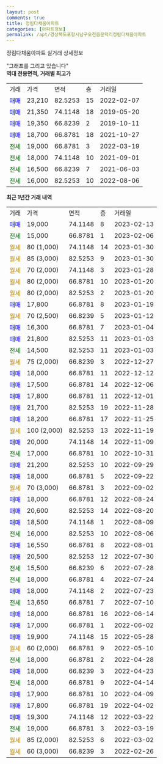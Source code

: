 ```yaml
---
layout: post
comments: true
title: 정림다채움아파트
categories: [아파트정보]
permalink: /apt/경상북도포항시남구오천읍문덕리정림다채움아파트
---
```


정림다채움아파트 실거래 상세정보

<script type="text/javascript">
  google.charts.load('current', {'packages':['line', 'corechart']});
  google.charts.setOnLoadCallback(drawChart);

  function drawChart() {
    var data = new google.visualization.DataTable();
    data.addColumn('date', '거래일');
    data.addColumn('number', "매매");
    data.addColumn('number', "전세");
    data.addColumn('number', "전매");

    data.addRows([[new Date(Date.parse("2023-02-13")), 19000, null, null], [new Date(Date.parse("2023-02-06")), null, 15000, null], [new Date(Date.parse("2023-01-30")), null, null, null], [new Date(Date.parse("2023-01-30")), null, null, null], [new Date(Date.parse("2023-01-28")), null, null, null], [new Date(Date.parse("2023-01-20")), null, null, null], [new Date(Date.parse("2023-01-20")), null, null, null], [new Date(Date.parse("2023-01-19")), 17800, null, null], [new Date(Date.parse("2023-01-12")), null, null, null], [new Date(Date.parse("2023-01-04")), 16300, null, null], [new Date(Date.parse("2023-01-03")), 21800, null, null], [new Date(Date.parse("2023-01-03")), null, 14500, null], [new Date(Date.parse("2022-12-27")), null, null, null], [new Date(Date.parse("2022-12-12")), 18000, null, null], [new Date(Date.parse("2022-12-06")), 17500, null, null], [new Date(Date.parse("2022-12-01")), 17800, null, null], [new Date(Date.parse("2022-11-28")), 21700, null, null], [new Date(Date.parse("2022-11-25")), 18200, null, null], [new Date(Date.parse("2022-11-19")), null, null, null], [new Date(Date.parse("2022-11-09")), 20000, null, null], [new Date(Date.parse("2022-10-31")), null, 17000, null], [new Date(Date.parse("2022-09-29")), 21200, null, null], [new Date(Date.parse("2022-09-22")), 18000, null, null], [new Date(Date.parse("2022-09-02")), null, null, null], [new Date(Date.parse("2022-08-24")), 18000, null, null], [new Date(Date.parse("2022-08-20")), 20600, null, null], [new Date(Date.parse("2022-08-09")), 18500, null, null], [new Date(Date.parse("2022-08-06")), null, 16000, null], [new Date(Date.parse("2022-08-01")), 16550, null, null], [new Date(Date.parse("2022-07-30")), 20500, null, null], [new Date(Date.parse("2022-07-28")), null, 15500, null], [new Date(Date.parse("2022-07-24")), null, 18000, null], [new Date(Date.parse("2022-07-23")), 18000, null, null], [new Date(Date.parse("2022-07-10")), null, 13650, null], [new Date(Date.parse("2022-06-14")), 18000, null, null], [new Date(Date.parse("2022-06-02")), 17000, null, null], [new Date(Date.parse("2022-05-28")), 19900, null, null], [new Date(Date.parse("2022-05-10")), null, null, null], [new Date(Date.parse("2022-04-28")), null, 18000, null], [new Date(Date.parse("2022-04-23")), 18000, null, null], [new Date(Date.parse("2022-04-14")), null, 18000, null], [new Date(Date.parse("2022-04-09")), 17900, null, null], [new Date(Date.parse("2022-04-02")), 17800, null, null], [new Date(Date.parse("2022-03-22")), 19300, null, null], [new Date(Date.parse("2022-03-19")), null, 19000, null], [new Date(Date.parse("2022-03-02")), null, null, null], [new Date(Date.parse("2022-02-26")), null, null, null]]);

    var options = {
      hAxis: {
        format: 'yyyy/MM/dd'
      },    
      lineWidth: 0,
      pointsVisible: true,    
      title: '최근 1년간 유형별 실거래가 분포',
      legend: { position: 'bottom' }
    };

    var formatter = new google.visualization.NumberFormat({pattern:'###,###'} );
    formatter.format(data, 1);
    formatter.format(data, 2);
    
    setTimeout(function() {
        var chart = new google.visualization.LineChart(document.getElementById('columnchart_material'));
        chart.draw(data, (options));
        document.getElementById('loading').style.display = 'none';
    }, 200);
  }
</script>


<div id="loading" style="z-index:20; display: block; margin-left: 0px">"그래프를 그리고 있습니다"</div>
<div id="columnchart_material" style="width: 95%; margin-left: 0px; display: block"></div>
<!-- contents start -->
<b>역대 전용면적, 거래별 최고가</b>
<table class="sortable">
    <tr>
      <td>거래</td>
      <td>가격</td>
      <td>면적</td>
      <td>층</td>
      <td>거래일</td>
    </tr>
        <tr>
          <td><a style="color: blue">매매</a></td>
          <td>23,210</td>
          <td>82.5253</td>
          <td>15</td>
          <td>2022-02-07</td>
        </tr>            <tr>
          <td><a style="color: blue">매매</a></td>
          <td>21,350</td>
          <td>74.1148</td>
          <td>18</td>
          <td>2019-05-20</td>
        </tr>            <tr>
          <td><a style="color: blue">매매</a></td>
          <td>19,350</td>
          <td>66.8239</td>
          <td>2</td>
          <td>2019-10-11</td>
        </tr>            <tr>
          <td><a style="color: blue">매매</a></td>
          <td>18,700</td>
          <td>66.8781</td>
          <td>18</td>
          <td>2021-10-27</td>
        </tr>        
        <tr>
              <td><a style="color: darkgreen">전세</a></td>
              <td>19,000</td>
              <td>66.8781</td>
              <td>3</td>
              <td>2022-03-19</td>
            </tr>            <tr>
              <td><a style="color: darkgreen">전세</a></td>
              <td>18,000</td>
              <td>74.1148</td>
              <td>10</td>
              <td>2021-09-01</td>
            </tr>            <tr>
              <td><a style="color: darkgreen">전세</a></td>
              <td>16,500</td>
              <td>66.8239</td>
              <td>7</td>
              <td>2021-06-03</td>
            </tr>            <tr>
              <td><a style="color: darkgreen">전세</a></td>
              <td>16,000</td>
              <td>82.5253</td>
              <td>10</td>
              <td>2022-08-06</td>
            </tr>        
    
</table>

<b>최근 1년간 거래 내역</b>

<table class="sortable">
    <tr>
      <td>거래</td>
      <td>가격</td>
      <td>면적</td>
      <td>층</td>
      <td>거래일</td>
    </tr>
    <tr>
      <td><a style="color: blue">매매</a></td>
      <td>19,000</td>
      <td>74.1148</td>
      <td>8</td>
      <td>2023-02-13</td>
    </tr>          <tr>
      <td><a style="color: darkgreen">전세</a></td>
      <td>15,000</td>
      <td>66.8781</td>
      <td>1</td>
      <td>2023-02-06</td>
    </tr>          <tr>
      <td><a style="color: darkgoldenrod">월세</a></td>
      <td>80 (1,000)</td>
      <td>74.1148</td>
      <td>14</td>
      <td>2023-01-30</td>
    </tr>          <tr>
      <td><a style="color: darkgoldenrod">월세</a></td>
      <td>85 (3,000)</td>
      <td>82.5253</td>
      <td>9</td>
      <td>2023-01-30</td>
    </tr>          <tr>
      <td><a style="color: darkgoldenrod">월세</a></td>
      <td>70 (2,000)</td>
      <td>74.1148</td>
      <td>3</td>
      <td>2023-01-28</td>
    </tr>          <tr>
      <td><a style="color: darkgoldenrod">월세</a></td>
      <td>80 (2,000)</td>
      <td>66.8781</td>
      <td>10</td>
      <td>2023-01-20</td>
    </tr>          <tr>
      <td><a style="color: darkgoldenrod">월세</a></td>
      <td>80 (2,000)</td>
      <td>82.5253</td>
      <td>2</td>
      <td>2023-01-20</td>
    </tr>          <tr>
      <td><a style="color: blue">매매</a></td>
      <td>17,800</td>
      <td>66.8781</td>
      <td>8</td>
      <td>2023-01-19</td>
    </tr>          <tr>
      <td><a style="color: darkgoldenrod">월세</a></td>
      <td>70 (2,500)</td>
      <td>66.8239</td>
      <td>5</td>
      <td>2023-01-12</td>
    </tr>          <tr>
      <td><a style="color: blue">매매</a></td>
      <td>16,300</td>
      <td>66.8781</td>
      <td>7</td>
      <td>2023-01-04</td>
    </tr>          <tr>
      <td><a style="color: blue">매매</a></td>
      <td>21,800</td>
      <td>82.5253</td>
      <td>11</td>
      <td>2023-01-03</td>
    </tr>          <tr>
      <td><a style="color: darkgreen">전세</a></td>
      <td>14,500</td>
      <td>82.5253</td>
      <td>11</td>
      <td>2023-01-03</td>
    </tr>          <tr>
      <td><a style="color: darkgoldenrod">월세</a></td>
      <td>75 (2,000)</td>
      <td>66.8239</td>
      <td>3</td>
      <td>2022-12-27</td>
    </tr>          <tr>
      <td><a style="color: blue">매매</a></td>
      <td>18,000</td>
      <td>66.8781</td>
      <td>11</td>
      <td>2022-12-12</td>
    </tr>          <tr>
      <td><a style="color: blue">매매</a></td>
      <td>17,500</td>
      <td>66.8781</td>
      <td>14</td>
      <td>2022-12-06</td>
    </tr>          <tr>
      <td><a style="color: blue">매매</a></td>
      <td>17,800</td>
      <td>66.8781</td>
      <td>11</td>
      <td>2022-12-01</td>
    </tr>          <tr>
      <td><a style="color: blue">매매</a></td>
      <td>21,700</td>
      <td>82.5253</td>
      <td>19</td>
      <td>2022-11-28</td>
    </tr>          <tr>
      <td><a style="color: blue">매매</a></td>
      <td>18,200</td>
      <td>66.8781</td>
      <td>17</td>
      <td>2022-11-25</td>
    </tr>          <tr>
      <td><a style="color: darkgoldenrod">월세</a></td>
      <td>100 (2,000)</td>
      <td>82.5253</td>
      <td>13</td>
      <td>2022-11-19</td>
    </tr>          <tr>
      <td><a style="color: blue">매매</a></td>
      <td>20,000</td>
      <td>74.1148</td>
      <td>14</td>
      <td>2022-11-09</td>
    </tr>          <tr>
      <td><a style="color: darkgreen">전세</a></td>
      <td>17,000</td>
      <td>66.8781</td>
      <td>10</td>
      <td>2022-10-31</td>
    </tr>          <tr>
      <td><a style="color: blue">매매</a></td>
      <td>21,200</td>
      <td>82.5253</td>
      <td>10</td>
      <td>2022-09-29</td>
    </tr>          <tr>
      <td><a style="color: blue">매매</a></td>
      <td>18,000</td>
      <td>66.8781</td>
      <td>5</td>
      <td>2022-09-22</td>
    </tr>          <tr>
      <td><a style="color: darkgoldenrod">월세</a></td>
      <td>70 (3,000)</td>
      <td>66.8781</td>
      <td>3</td>
      <td>2022-09-02</td>
    </tr>          <tr>
      <td><a style="color: blue">매매</a></td>
      <td>18,000</td>
      <td>66.8781</td>
      <td>12</td>
      <td>2022-08-24</td>
    </tr>          <tr>
      <td><a style="color: blue">매매</a></td>
      <td>20,600</td>
      <td>82.5253</td>
      <td>14</td>
      <td>2022-08-20</td>
    </tr>          <tr>
      <td><a style="color: blue">매매</a></td>
      <td>18,500</td>
      <td>74.1148</td>
      <td>1</td>
      <td>2022-08-09</td>
    </tr>          <tr>
      <td><a style="color: darkgreen">전세</a></td>
      <td>16,000</td>
      <td>82.5253</td>
      <td>10</td>
      <td>2022-08-06</td>
    </tr>          <tr>
      <td><a style="color: blue">매매</a></td>
      <td>16,550</td>
      <td>66.8781</td>
      <td>8</td>
      <td>2022-08-01</td>
    </tr>          <tr>
      <td><a style="color: blue">매매</a></td>
      <td>20,500</td>
      <td>82.5253</td>
      <td>12</td>
      <td>2022-07-30</td>
    </tr>          <tr>
      <td><a style="color: darkgreen">전세</a></td>
      <td>15,500</td>
      <td>66.8239</td>
      <td>6</td>
      <td>2022-07-28</td>
    </tr>          <tr>
      <td><a style="color: darkgreen">전세</a></td>
      <td>18,000</td>
      <td>66.8781</td>
      <td>4</td>
      <td>2022-07-24</td>
    </tr>          <tr>
      <td><a style="color: blue">매매</a></td>
      <td>18,000</td>
      <td>74.1148</td>
      <td>2</td>
      <td>2022-07-23</td>
    </tr>          <tr>
      <td><a style="color: darkgreen">전세</a></td>
      <td>13,650</td>
      <td>66.8781</td>
      <td>7</td>
      <td>2022-07-10</td>
    </tr>          <tr>
      <td><a style="color: blue">매매</a></td>
      <td>18,000</td>
      <td>66.8781</td>
      <td>16</td>
      <td>2022-06-14</td>
    </tr>          <tr>
      <td><a style="color: blue">매매</a></td>
      <td>17,000</td>
      <td>66.8781</td>
      <td>1</td>
      <td>2022-06-02</td>
    </tr>          <tr>
      <td><a style="color: blue">매매</a></td>
      <td>19,900</td>
      <td>74.1148</td>
      <td>15</td>
      <td>2022-05-28</td>
    </tr>          <tr>
      <td><a style="color: darkgoldenrod">월세</a></td>
      <td>60 (2,000)</td>
      <td>66.8781</td>
      <td>9</td>
      <td>2022-05-10</td>
    </tr>          <tr>
      <td><a style="color: darkgreen">전세</a></td>
      <td>18,000</td>
      <td>66.8781</td>
      <td>2</td>
      <td>2022-04-28</td>
    </tr>          <tr>
      <td><a style="color: blue">매매</a></td>
      <td>18,000</td>
      <td>66.8239</td>
      <td>3</td>
      <td>2022-04-23</td>
    </tr>          <tr>
      <td><a style="color: darkgreen">전세</a></td>
      <td>18,000</td>
      <td>66.8781</td>
      <td>9</td>
      <td>2022-04-14</td>
    </tr>          <tr>
      <td><a style="color: blue">매매</a></td>
      <td>17,900</td>
      <td>66.8781</td>
      <td>10</td>
      <td>2022-04-09</td>
    </tr>          <tr>
      <td><a style="color: blue">매매</a></td>
      <td>17,800</td>
      <td>66.8781</td>
      <td>19</td>
      <td>2022-04-02</td>
    </tr>          <tr>
      <td><a style="color: blue">매매</a></td>
      <td>19,300</td>
      <td>74.1148</td>
      <td>12</td>
      <td>2022-03-22</td>
    </tr>          <tr>
      <td><a style="color: darkgreen">전세</a></td>
      <td>19,000</td>
      <td>66.8781</td>
      <td>3</td>
      <td>2022-03-19</td>
    </tr>          <tr>
      <td><a style="color: darkgoldenrod">월세</a></td>
      <td>85 (2,000)</td>
      <td>82.5253</td>
      <td>6</td>
      <td>2022-03-02</td>
    </tr>          <tr>
      <td><a style="color: darkgoldenrod">월세</a></td>
      <td>60 (3,000)</td>
      <td>66.8239</td>
      <td>3</td>
      <td>2022-02-26</td>
    </tr>      </table>
<!-- contents end -->    

